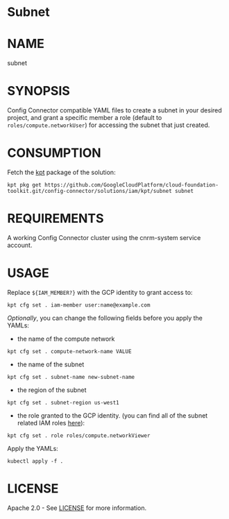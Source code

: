 Subnet
==================================================

# NAME

  subnet

# SYNOPSIS

  Config Connector compatible YAML files to create a subnet in your desired project, and grant a specific member a role (default to `roles/compute.networkUser`) for accessing the subnet that just created.

# CONSUMPTION

  Fetch the [kpt](https://googlecontainertools.github.io/kpt/) package of the solution:

  ```
  kpt pkg get https://github.com/GoogleCloudPlatform/cloud-foundation-toolkit.git/config-connector/solutions/iam/kpt/subnet subnet
  ```

# REQUIREMENTS

  A working Config Connector cluster using the cnrm-system service account.

# USAGE
  Replace `${IAM_MEMBER?}` with the GCP identity to grant access to:
  ```
  kpt cfg set . iam-member user:name@example.com
  ```

  _Optionally_, you can change the following fields before you apply the YAMLs:
  - the name of the compute network
  ```
  kpt cfg set . compute-network-name VALUE
  ```
  
  - the name of the subnet
  ```
  kpt cfg set . subnet-name new-subnet-name
  ```
  
  - the region of the subnet
  ```
  kpt cfg set . subnet-region us-west1
  ```

  - the role granted to the GCP identity.
  (you can find all of the subnet related IAM roles
  [here](https://cloud.google.com/iam/docs/understanding-roles#compute-engine-roles)):

  ```
  kpt cfg set . role roles/compute.networkViewer
  ```

  Apply the YAMLs:

  ```
  kubectl apply -f .
  ```

# LICENSE

  Apache 2.0 - See [LICENSE](/LICENSE) for more information.
